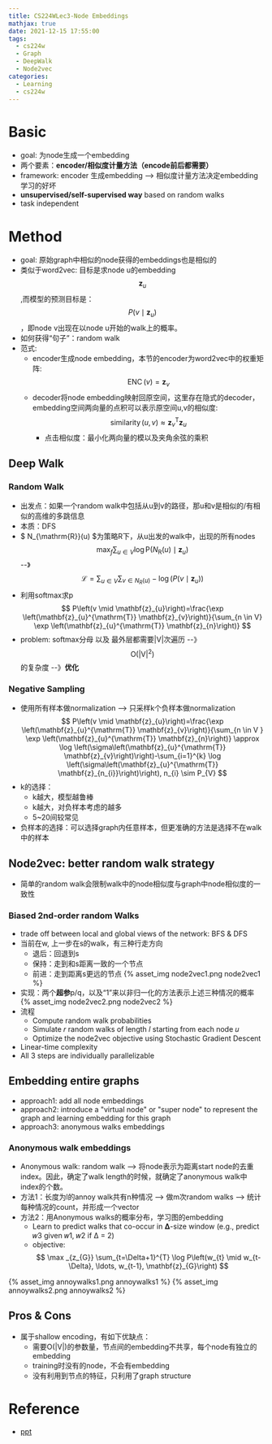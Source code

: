 ```yaml
---
title: CS224WLec3-Node Embeddings
mathjax: true
date: 2021-12-15 17:55:00
tags:
  - cs224w
  - Graph
  - DeepWalk
  - Node2vec
categories: 
  - Learning
  - cs224w
---
```


# Basic
- goal: 为node生成一个embedding
- 两个要素：**encoder/相似度计量方法（encode前后都需要）**
- framework: encoder 生成embedding --> 相似度计量方法决定embedding学习的好坏
- **unsupervised/self-supervised way** based on random walks
- task independent

<!-- more -->
# Method
- goal: 原始graph中相似的node获得的embeddings也是相似的
- 类似于word2vec: 目标是求node u的embedding $$\mathbf{z}_{u}$$,而模型的预测目标是：$$P\left(v \mid \mathbf{z}_{u}\right)$$，即node v出现在以node u开始的walk上的概率。
- 如何获得“句子”：random walk
- 范式: 
  - encoder生成node embedding，本节的encoder为word2vec中的权重矩阵: $$ \operatorname{ENC}(v)=\mathbf{z}_{v} $$
  - decoder将node embedding映射回原空间，这里存在隐式的decoder，embedding空间两向量的点积可以表示原空间u,v的相似度: $$ \operatorname{similarity}(u, v) \approx \mathbf{z}_{v}^{\mathrm{T}} \mathbf{z}_{u} $$
    - 点击相似度：最小化两向量的模以及夹角余弦的乘积

## Deep Walk
### Random Walk
- 出发点：如果一个random walk中包括从u到v的路径，那u和v是相似的/有相似的高维的多跳信息
- 本质：DFS
- $ N_{\mathrm{R}}(u) $为策略R下，从u出发的walk中，出现的所有nodes
$$ \max _{f} \sum_{u \in V} \log \mathrm{P}\left(N_{\mathrm{R}}(u) \mid \mathbf{z}_{u}\right) $$
--》
$$ \mathcal{L}=\sum_{u \in V} \sum_{v \in N_{R}(u)}-\log \left(P\left(v \mid \mathbf{z}_{u}\right)\right) $$
- 利用softmax求p
$$ P\left(v \mid \mathbf{z}_{u}\right)=\frac{\exp \left(\mathbf{z}_{u}^{\mathrm{T}} \mathbf{z}_{v}\right)}{\sum_{n \in V} \exp \left(\mathbf{z}_{u}^{\mathrm{T}} \mathbf{z}_{n}\right)} $$
- problem: softmax分母 以及 最外层都需要|V|次遍历 --》$$ \mathrm{O}\left(|\mathrm{V}|^{2}\right) $$的复杂度 --》**优化**

### Negative Sampling
- 使用所有样本做normalization --> 只采样k个负样本做normalization
$$ P\left(v \mid \mathbf{z}_{u}\right)=\frac{\exp \left(\mathbf{z}_{u}^{\mathrm{T}} \mathbf{z}_{v}\right)}{\sum_{n \in V } \exp \left(\mathbf{z}_{u}^{\mathrm{T}} \mathbf{z}_{n}\right)} \approx \log \left(\sigma\left(\mathbf{z}_{u}^{\mathrm{T}} \mathbf{z}_{v}\right)\right)-\sum_{i=1}^{k} \log \left(\sigma\left(\mathbf{z}_{u}^{\mathrm{T}} \mathbf{z}_{n_{i}}\right)\right), n_{i} \sim P_{V} $$
- k的选择：
  - k越大，模型越鲁棒
  - k越大，对负样本考虑的越多
  - 5~20间较常见
- 负样本的选择：可以选择graph内任意样本，但更准确的方法是选择不在walk中的样本

## Node2vec: better  random walk strategy
- 简单的random walk会限制walk中的node相似度与graph中node相似度的一致性

### Biased 2nd-order random Walks
- trade off between local and global views of the network: BFS & DFS
- 当前在w, 上一步在s的walk，有三种行走方向
  - 退后：回退到s
  - 保持：走到和s距离一致的一个节点
  - 前进：走到距离s更远的节点
{% asset_img node2vec1.png node2vec1 %}
- 实现：两个**超参**p/q，以及“1”来以非归一化的方法表示上述三种情况的概率
{% asset_img node2vec2.png node2vec2 %}
- 流程
  - Compute random walk probabilities
  - Simulate 𝑟 random walks of length 𝑙 starting from each node 𝑢
  - Optimize the node2vec objective using Stochastic Gradient Descent
- Linear-time complexity
- All 3 steps are individually parallelizable

## Embedding entire graphs
- approach1: add all node embeddings
- approach2: introduce a "virtual node" or "super node" to represent the graph and learning embedding for this graph
- approach3: anonymous walks embeddings

### Anonymous walk embeddings
- Anonymous walk: random walk --> 将node表示为距离start node的去重index。因此，确定了walk length的时候，就确定了anonymous walk中index的个数。
- 方法1：长度为l的annoy walk共有n种情况 --> 做m次random walks --> 统计每种情况的count，并形成一个vector
- 方法2：用Anonymous walks的概率分布，学习图的embedding
  - Learn to predict walks that co-occur in 𝚫-size window (e.g., predict 𝑤3 given 𝑤1, 𝑤2 if Δ = 2)
  - objective:
  $$ \max _{z_{G}} \sum_{t=\Delta+1}^{T} \log P\left(w_{t} \mid w_{t-\Delta}, \ldots, w_{t-1}, \mathbf{z}_{G}\right) $$

{% asset_img annoywalks1.png annoywalks1 %}
{% asset_img annoywalks2.png annoywalks2 %}

## Pros & Cons
- 属于shallow encoding，有如下优缺点：
  - 需要O(|V|)的参数量，节点间的embedding不共享，每个node有独立的embedding
  - training时没有的node，不会有embedding
  - 没有利用到节点的特征，只利用了graph structure
  
# Reference
- [ppt](http://web.stanford.edu/class/cs224w/slides/03-nodeemb.pdf)
